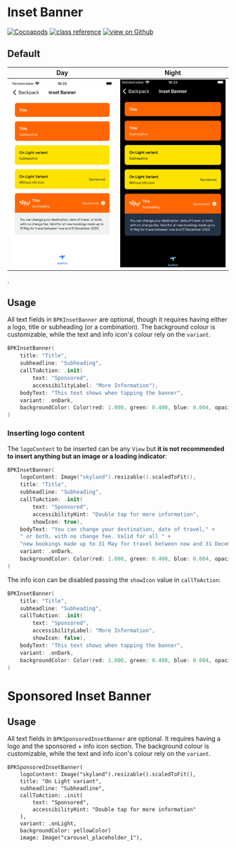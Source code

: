 # Inset Banner

[![Cocoapods](https://img.shields.io/cocoapods/v/Backpack-SwiftUI.svg?style=flat)](hhttps://cocoapods.org/pods/Backpack-SwiftUI)
[![class reference](https://img.shields.io/badge/Class%20reference-iOS-blue)](https://backpack.github.io/ios/versions/latest/swiftui/Structs/BPKInsetBanner.html)
[![view on Github](https://img.shields.io/badge/Source%20code-GitHub-lightgrey)](https://github.com/Skyscanner/backpack-ios/tree/main/Backpack-SwiftUI/InsetBanner)

## Default

| Day | Night |
| --- | --- |
| <img src="https://raw.githubusercontent.com/Skyscanner/backpack-ios/main/screenshots/iPhone-swiftui_inset-banner___default_lm.png" alt="" width="375" /> |<img src="https://raw.githubusercontent.com/Skyscanner/backpack-ios/main/screenshots/iPhone-swiftui_inset-banner___default_dm.png" alt="" width="375" /> |
.

## Usage

All text fields in `BPKInsetBanner` are optional, though it requires having either a logo, title or subheading (or a combination). The background colour is customizable, while the text and info icon's colour rely on the `variant`.

```swift 
BPKInsetBanner(
    title: "Title",
    subheadline: "Subheading",
    callToAction: .init(
        text: "Sponsored",
        accessibilityLabel: "More Information"),
    bodyText: "This text shows when tapping the banner",
    variant: .onDark,
    backgroundColor: Color(red: 1.000, green: 0.400, blue: 0.004, opacity: 1.000)
)
```

### Inserting logo content

The `logoContent` to be inserted can be any `View` but **it is not recommended to insert anything but an image or a loading indicator**:



```swift 
BPKInsetBanner(
    logoContent: Image("skyland").resizable().scaledToFit(),
    title: "Title",
    subheadline: "Subheading",
    callToAction: .init(
        text: "Sponsored",
        accessibilityHint: "Double tap for more information",
        showIcon: true),
    bodyText: "You can change your destination, date of travel," +
    " or both, with no change fee. Valid for all " +
    "new bookings made up to 31 May for travel between now and 31 December 2023.",
    variant: .onDark,
    backgroundColor: Color(red: 1.000, green: 0.400, blue: 0.004, opacity: 1.000)
)
```




The info icon can be disabled passing the `showIcon` value in `callToAction`: 

```swift 
BPKInsetBanner(
    title: "Title",
    subheadline: "Subheading",
    callToAction: .init(
        text: "Sponsored",
        accessibilityLabel: "More Information",
        showIcon: false),
    bodyText: "This text shows when tapping the banner",
    variant: .onDark,
    backgroundColor: Color(red: 1.000, green: 0.400, blue: 0.004, opacity: 1.000)
)
```


# Sponsored Inset Banner

## Usage

All text fields in `BPKSponsoredInsetBanner` are optional. It requires having a logo and the sponsored + info icon section. The background colour is customizable, while the text and info icon's colour rely on the `variant`.

```
BPKSponsoredInsetBanner(
    logoContent: Image("skyland").resizable().scaledToFit(),
    title: "On Light variant",
    subheadline: "Subheadline",
    callToAction: .init(
        text: "Sponsored",
        accessibilityHint: "Double tap for more information"
    ),
    variant: .onLight,
    backgroundColor: yellowColor)
    image: Image("carousel_placeholder_1"),
```